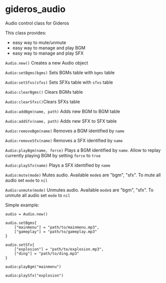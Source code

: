 gideros_audio
=============

Audio control class for Gideros

This class provides:
* easy way to mute/unmute
* easy way to manage and play BGM
* easy way to manage and play SFX

```Audio.new()``` Creates a new Audio object

```Audio:setBgms(bgms)``` Sets BGMs table with ```bgms``` table

```Audio:setSfxs(sfxs)``` Sets SFXs table with ```sfxs``` table 

```Audio:clearBgms()``` Clears BGMs table

```Audio:clearSfxs()```Clears SFXs table

```Audio:addBgm(name, path)``` Adds new BGM to BGM table

```Audio:addSfx(name, path)``` Adds new SFX to SFX table

```Audio:removeBgm(name)``` Removes a BGM identified by ```name```

```Audio:removeSfx(name)``` Removes a SFX identified by ```name```

```Audio:playBgm(name, force)``` Plays a BGM identified by ```name```. Allow to replay currently playing BGM by setting ```force``` to ```true```

```Audio:playSfx(name)``` Plays a SFX identified by ```name```

```Audio:mute(mode)``` Mutes audio. Available ```mode```s are "bgm", "sfx". To mute all audio set ```mode``` to ```nil```

```Audio:unmute(mode)``` Unmutes audio. Available ```mode```s are "bgm", "sfx". To unmute all audio set ```mode``` to ```nil```

Simple example:
```
audio = Audio.new()

audio.setBgms{
	["mainmenu"] = "path/to/mainmenu.mp3",
	["gameplay"] = "path/to/gameplay.mp3"
}

audio.setSfx{
	["explosion"] = "path/to/explosion.mp3",
	["ding"] = "path/to/ding.mp3"
}

audio:playBgm("mainmenu")

audio:playSfx("explosion")

```

